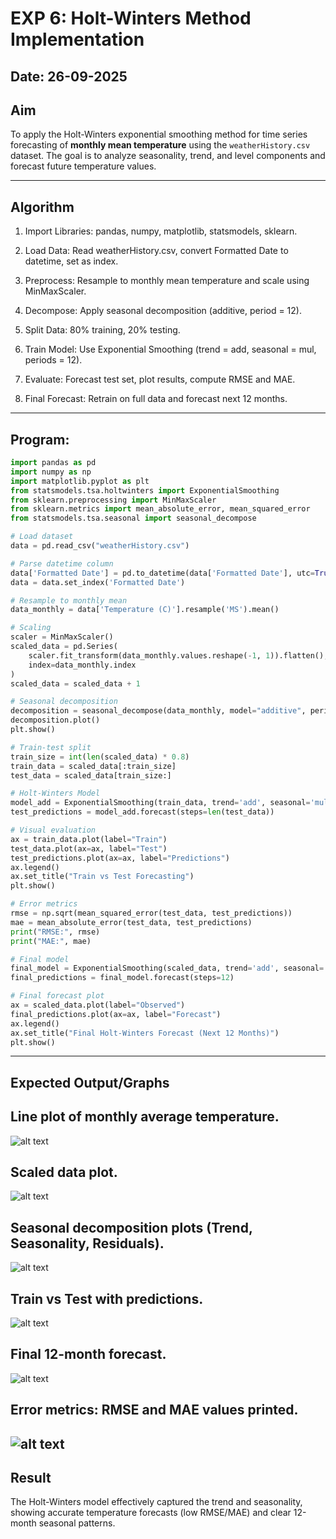 # EXP 6: Holt-Winters Method Implementation

## Date: 26-09-2025

## **Aim**

To apply the Holt-Winters exponential smoothing method for time series forecasting of **monthly mean temperature** using the `weatherHistory.csv` dataset. The goal is to analyze seasonality, trend, and level components and forecast future temperature values.

---

## **Algorithm**

1. Import Libraries: pandas, numpy, matplotlib, statsmodels, sklearn.

2. Load Data: Read weatherHistory.csv, convert Formatted Date to datetime, set as index.

3. Preprocess: Resample to monthly mean temperature and scale using MinMaxScaler.

4. Decompose: Apply seasonal decomposition (additive, period = 12).

5. Split Data: 80% training, 20% testing.

6. Train Model: Use Exponential Smoothing (trend = add, seasonal = mul, periods = 12).

7. Evaluate: Forecast test set, plot results, compute RMSE and MAE.

8. Final Forecast: Retrain on full data and forecast next 12 months.
---

## **Program:**


```python
import pandas as pd
import numpy as np
import matplotlib.pyplot as plt
from statsmodels.tsa.holtwinters import ExponentialSmoothing
from sklearn.preprocessing import MinMaxScaler
from sklearn.metrics import mean_absolute_error, mean_squared_error
from statsmodels.tsa.seasonal import seasonal_decompose

# Load dataset
data = pd.read_csv("weatherHistory.csv")

# Parse datetime column
data['Formatted Date'] = pd.to_datetime(data['Formatted Date'], utc=True, errors='coerce')
data = data.set_index('Formatted Date')

# Resample to monthly mean
data_monthly = data['Temperature (C)'].resample('MS').mean()

# Scaling
scaler = MinMaxScaler()
scaled_data = pd.Series(
    scaler.fit_transform(data_monthly.values.reshape(-1, 1)).flatten(),
    index=data_monthly.index
)
scaled_data = scaled_data + 1

# Seasonal decomposition
decomposition = seasonal_decompose(data_monthly, model="additive", period=12)
decomposition.plot()
plt.show()

# Train-test split
train_size = int(len(scaled_data) * 0.8)
train_data = scaled_data[:train_size]
test_data = scaled_data[train_size:]

# Holt-Winters Model
model_add = ExponentialSmoothing(train_data, trend='add', seasonal='mul', seasonal_periods=12).fit()
test_predictions = model_add.forecast(steps=len(test_data))

# Visual evaluation
ax = train_data.plot(label="Train")
test_data.plot(ax=ax, label="Test")
test_predictions.plot(ax=ax, label="Predictions")
ax.legend()
ax.set_title("Train vs Test Forecasting")
plt.show()

# Error metrics
rmse = np.sqrt(mean_squared_error(test_data, test_predictions))
mae = mean_absolute_error(test_data, test_predictions)
print("RMSE:", rmse)
print("MAE:", mae)

# Final model
final_model = ExponentialSmoothing(scaled_data, trend='add', seasonal='mul', seasonal_periods=12).fit()
final_predictions = final_model.forecast(steps=12)

# Final forecast plot
ax = scaled_data.plot(label="Observed")
final_predictions.plot(ax=ax, label="Forecast")
ax.legend()
ax.set_title("Final Holt-Winters Forecast (Next 12 Months)")
plt.show()
```

---

## **Expected Output/Graphs**

## Line plot of **monthly average temperature**.

![alt text](Images/img.png)

## Scaled data plot.

![alt text](Images/img1.png)

## Seasonal decomposition plots (Trend, Seasonality, Residuals).

![alt text](Images/img2.png)

## Train vs Test with predictions.

![alt text](Images/img3.png)

## Final 12-month forecast.

![alt text](Images/img5.png)

## Error metrics: **RMSE and MAE** values printed.

![alt text](Images/img4.png)
---

## **Result**

The Holt-Winters model effectively captured the trend and seasonality, showing accurate temperature forecasts (low RMSE/MAE) and clear 12-month seasonal patterns.


